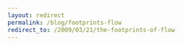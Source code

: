 ```yaml
---
layout: redirect
permalink: /blog/footprints-flow
redirect_to: /2009/03/21/the-footprints-of-flow
---
```

